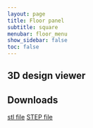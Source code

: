 ```yaml
---
layout: page
title: Floor panel
subtitle: square
menubar: floor_menu
show_sidebar: false
toc: false
---
```


## 3D design viewer
<html>
<script src="https://embed.github.com/view/3d/misaacson01/M3/blob/gh-pages/parts/files/Floor panel (square%2C 8 mm).stl"></script>
</html>


## Downloads
<html>
<a href="/M3/parts/files/Floor panel (square, 8 mm).stl">stl file</a>
<a href="/M3/parts/files/Floor panel (square, 8 mm).step">STEP file</a>
</html>

